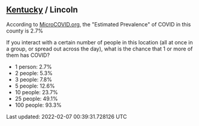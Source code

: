 
## [Kentucky](/united-states/kentucky) / Lincoln

According to [MicroCOVID.org](http://microcovid.org),
the "Estimated Prevalence" of COVID in this county is 2.7%

If you interact with a certain number of people in this location
(all at once in a group, or spread out across the day), what is the chance that
1 or more of them has COVID?

- 1 person: 2.7%
- 2 people: 5.3%
- 3 people: 7.8%
- 5 people: 12.6%
- 10 people: 23.7%
- 25 people: 49.1%
- 100 people: 93.3%

Last updated: 2022-02-07 00:39:31.728126 UTC
